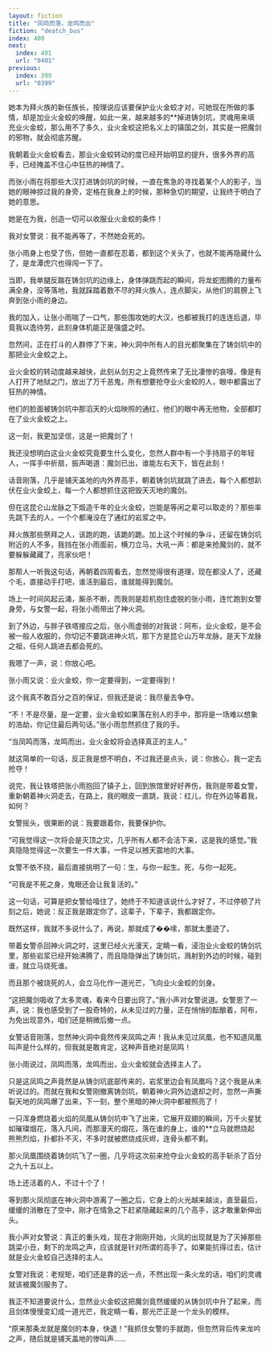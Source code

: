 ```yaml
---
layout: fiction
title: "凤鸣而落，龙鸣而出"
fiction: "deatch_bus"
index: 400
next:
  index: 401
  url: "0401"
previous:
  index: 399
  url: "0399"
---
```

她本为拜火族的新任族长，按理说应该要保护业火金蛟才对，可她现在所做的事情，却是加业火金蛟的唤醒，如此一来，越来越多的**掉进铸剑坑，灵魂用来填充业火金蛟，那么用不了多久，业火金蛟这把名义上的镇国之剑，其实是一把魔剑的邪物，就会彻底苏醒。

我朝着业火金蛟看去，那业火金蛟转动的度已经开始明显的提升，很多外界的高手，已经掩盖不住心中狂热的神情了。

而张小雨在将那些大汉打进铸剑坑的时候，一直在焦急的寻找着某个人的影子，当她的眼神掠过我的身旁，定格在我身上的时候，那种急切的期望，让我终于明白了她的意思。

她是在为我，创造一切可以收服业火金蛟的条件！

我对女警说：我不能再等了，不然她会死的。

张小雨身上也受了伤，但她一直都在忍着，都到这个关头了，也就不能再隐藏什么了，是龙潭虎穴也得闯一下了。

当即，我单腿反踹在铸剑坑的边缘上，身体弹跳而起的瞬间，将龙蛇图腾的力量布满全身，没等落地，我就踩踏着数不尽的拜火族人，连点脚尖，从他们的肩膀上飞奔到张小雨的身边。

我的加入，让张小雨喘了一口气，那些围攻她的大汉，也都被我打的连连后退，毕竟我以逸待劳，此刻身体机能正是强盛之时。

忽然间，正在打斗的人群停了下来，神火洞中所有人的目光都聚集在了铸剑坑中的那把业火金蛟之上。

业火金蛟的转动度越来越快，此刻从剑刃之上竟然传来了无比凄惨的哀嚎，像是有人打开了地狱之门，放出了万千恶鬼，所有想要抢夺业火金蛟的人，眼中都露出了狂热的神情。

他们的脸面被铸剑坑中那滔天的火焰映照的通红，他们的眼中再无他物，全部都盯在了业火金蛟之上。

这一刻，我更加坚信，这是一把魔剑了！

我还没想明白这业火金蛟究竟要生什么变化，忽然人群中有一个手持扇子的年轻人，一挥手中折扇，振声喝道：魔剑已出，谁能左右天下，皆在此刻！

话音刚落，几乎是铺天盖地的内外界高手，朝着铸剑坑就跳了进去，每个人都想趴伏在业火金蛟上，每一个人都想抓住这把毁天灭地的魔剑。

但在这昆仑山龙脉之下煅造千年的业火金蛟，岂能是等闲之辈可以取走的？那些率先跳下去的人，一个个都淹没在了通红的岩浆之中。

拜火族那些祭拜之人，该跑的跑，该跪的跪。加上这个时候的争斗，还留在铸剑坑附近的人不多，我挡在张小雨面前，横刀立马，大吼一声：都是来抢魔剑的，就不要躲躲藏藏了，亮家伙吧！

那帮人一听我这句话，再朝着四周看去，忽然觉得很有道理，现在都没人了，还藏个毛，直接动手打吧，谁活到最后，谁就能得到魔剑。

场上一时间风起云涌，厮杀不断，而我则是趁机抱住虚脱的张小雨，连忙跑到女警身旁，与女警一起，将张小雨带出了神火洞。

到了外边，与胖子铁塔接应之后，张小雨虚弱的对我说：阿布，业火金蛟，是不会被一般人收服的，你切记不要跳进神火坑，那下方是昆仑山万年龙脉，是天下龙脉之祖，任何人跳进去都会死的。

我嗯了一声，说：你放心吧。

张小雨又说：业火金蛟，你一定要得到，一定要得到！

这个我真不敢百分之百的保证，但我还是说：我尽量去争夺。

“不！不是尽量，是一定要，业火金蛟如果落在别人的手中，那将是一场难以想象的浩劫，你记住最后两句话。”张小雨忽然抓住了我的手。

“当凤鸣而落，龙鸣而出，业火金蛟将会选择真正的主人。”

就这简单的一句话，反正我是想不明白，不过我还是点头，说：你放心，我一定去抢夺！

说完，我让铁塔把张小雨抱回了镇子上，回到旅馆里好好养伤，我则是带着女警，重新朝着神火洞走去，在路上，我的眼皮一直跳，我说：红儿，你在外边等着我，如何？

女警摇头，很果断的说：我要跟着你，我要保护你。

“可我觉得这一次将会是灭顶之灾，几乎所有人都不会活下来，这是我的感觉。”我真隐隐觉得这一次要生一件大事，一件足以撼天震地的大事。

女警不依不挠，最后直接挑明了一句：生，与你一起生。死，与你一起死。

“可我是不死之身，鬼眼还会让我复活的。”

这一句话，可算是把女警给噎住了，她终于不知道该说什么才好了，不过停顿了片刻之后，她说：反正我是跟定你了，这辈子，下辈子，我都跟定你。

既然这样，我就不多说什么了，再说，那就成了��嗦，那就太墨迹了。

带着女警杀回神火洞之时，这里已经火光漫天，定睛一看，浸泡业火金蛟的铸剑坑里，那些岩浆已经开始沸腾了，而且隐隐弹出了铸剑坑，溅射到外边的时候，碰到谁，就立马烧死谁。

而且那个被烧死的人，会立马化作一道光芒，飞向业火金蛟的剑身。

“这把魔剑吸收了太多灵魂，看来今日要出窍了。”我小声对女警说道。女警恩了一声，说：我也感受到了一股奇特的，从未见过的力量，正在悄悄的酝酿着，阿布，为免出现意外，咱们还是稍微后撤一点。

女警话音刚落，忽然神火洞中竟然传来凤鸣之声！我从未见过凤凰，也不知道凤凰叫声是什么样的，但我就是敢肯定，这种声音绝对是凤鸣！

张小雨说过，凤鸣而落，龙鸣而出，业火金蛟就会选择主人了。

只是这凤鸣之声竟然是从铸剑坑底部传来的，岩浆里边会有凤凰吗？这个我是从未听说过的。而就在我和女警刚撤离铸剑坑，朝着神火洞外边退却之时，忽然一声撕裂天地的凤鸣爆了出来，下一刻，整个黑暗的神火洞中都被照亮了！

一只浑身燃烧着火焰的凤凰从铸剑坑中飞了出来，它展开双翅的瞬间，万千火星犹如璀璨烟花，落入凡间，而那漫天的烟花，落在谁的身上，谁的**立马就燃烧起熊熊烈焰，扑都扑不灭，不多时就被燃烧成灰烬，连骨头都不剩。

那火凤凰围绕着铸剑坑飞了一圈，几乎将这次前来抢夺业火金蛟的高手斩杀了百分之九十五以上。

场上还活着的人，不过十个了！

等到那火凤彻底在神火洞中游离了一圈之后，它身上的火光越来越淡，直至最后，缓缓的消散在了空中，刚才在情急之下赶紧隐藏起来的几个高手，这才敢重新伸出头。

我小声对女警说：真正的重头戏，现在才刚刚开始，火凤的出现就是为了灭掉那些跳梁小丑，剩下的龙鸣之声，应该就是针对所谓的高手了。如果能抗得过去，估计就是业火金蛟自己选择的主人。

女警对我说：老规矩，咱们还是靠的远一点，不然出现一条火龙的话，咱们的灵魂就该被魔剑服务了。

我正不知道要说什么，忽然业火金蛟这把魔剑竟然缓缓的从铸剑坑中升了起来，而且剑体慢慢变幻成一道光芒，我定睛一看，那光芒正是一个龙头的模样。

“原来那条龙就是魔剑的本身，快退！”我抓住女警的手就跑，但忽然背后传来龙吟之声，随后就是铺天盖地的惨叫声……